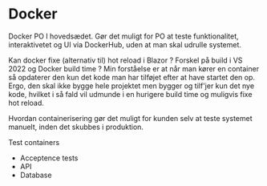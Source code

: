 # Docker

Docker
PO I hovedsædet. Gør det muligt for PO at teste funktionalitet, interaktivetet og UI via DockerHub, uden at man skal udrulle systemet.

Kan docker fixe (alternativ til) hot reload i Blazor ?
Forskel på build i VS 2022 og Docker build time ? Min forståelse er at når man kører en container så opdaterer den kun det kode man har tilføjet efter at have startet den op. Ergo, den skal ikke bygge hele projektet men bygger og tilf'jer kun det nye kode, hvilket i så fald vil udmunde i en hurigere build time og muligvis fixe hot reload.
  
Hvordan containerisering gør det muligt for kunden selv at teste systemet manuelt, inden det skubbes i produktion.

Test containers

- Acceptence tests
- API
- Database
